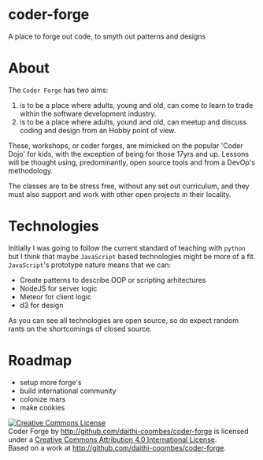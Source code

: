 # coder-forge
A place to forge out code, to smyth out patterns and designs


# About
The `Coder Forge` has two aims:
 1. is to be a place where adults, young and old, can come to learn to trade
 within the software development industry.
 2. is to be a place where adults, yound and old, can meetup and discuss coding
 and design from an Hobby point of view.

These, workshops, or coder forges, are mimicked on the popular 'Coder Dojo' for
kids, with the exception of being for those 17yrs and up. Lessons will be
thought using, predominantly, open source tools and from a DevOp's methodology.

The classes are to be stress free, without any set out curriculum, and they
must also support and work with other open projects in their locality.

# Technologies
Initially I was going to follow the current standard of teaching with `python`
but I think that maybe `JavaScript` based technologies might be more of a fit.
`JavaScript`'s prototype nature means that we can:
 - Create patterns to describe OOP or scripting arhitectures
 - NodeJS for server logic
 - Meteor for client logic
 - d3 for design

As you can see all technologies are open source, so do expect random rants on
the shortcomings of closed source.

# Roadmap
 - setup more forge's
 - build international community
 - colonize mars
 - make cookies

<a rel="license" href="http://creativecommons.org/licenses/by/4.0/"><img alt="Creative Commons License" style="border-width:0" src="https://i.creativecommons.org/l/by/4.0/88x31.png" /></a><br /><span xmlns:dct="http://purl.org/dc/terms/" property="dct:title">Coder Forge</span> by <a xmlns:cc="http://creativecommons.org/ns#" href="http://github.com/daithi-coombes/coder-forge" property="cc:attributionName" rel="cc:attributionURL">http://github.com/daithi-coombes/coder-forge</a> is licensed under a <a rel="license" href="http://creativecommons.org/licenses/by/4.0/">Creative Commons Attribution 4.0 International License</a>.<br />Based on a work at <a xmlns:dct="http://purl.org/dc/terms/" href="http://github.com/daithi-coombes/coder-forge" rel="dct:source">http://github.com/daithi-coombes/coder-forge</a>.
